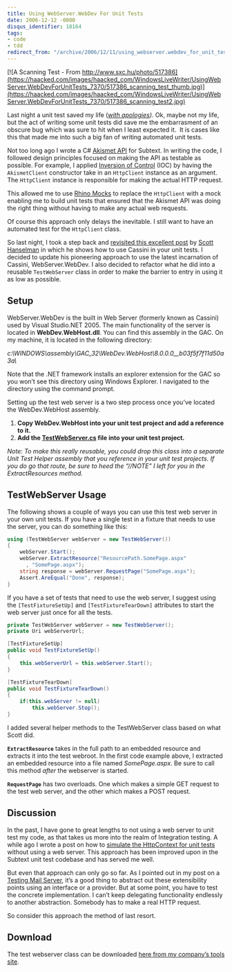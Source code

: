 ```yaml
---
title: Using WebServer.WebDev For Unit Tests
date: 2006-12-12 -0800
disqus_identifier: 18164
tags:
- code
- tdd
redirect_from: "/archive/2006/12/11/using_webserver.webdev_for_unit_tests.aspx/"
---
```


[![A Scanning Test - From
http://www.sxc.hu/photo/517386](https://haacked.com/images/haacked_com/WindowsLiveWriter/UsingWebServer.WebDevForUnitTests_7370/517386_scanning_test_thumb.jpg)](https://haacked.com/images/haacked_com/WindowsLiveWriter/UsingWebServer.WebDevForUnitTests_7370/517386_scanning_test2.jpg)

Last night a unit test saved my life (*[with
apologies](http://en.wikipedia.org/wiki/Last_Night_a_DJ_Saved_My_Life_(song) "Last Night A DJ Saved My Life"))*.
Ok, maybe not my life, but the act of writing some unit tests did save
me the embarrasment of an obscure bug which was sure to hit when I least
expected it.  It is cases like this that made me into such a big fan of
writing automated unit tests.

Not too long ago I wrote a C\# [Akismet
API](https://haacked.com/archive/2006/09/26/Subtext_Akismet_API.aspx "Subtext Akismet API")
for Subtext. In writing the code, I followed design principles focused
on making the API as testable as possible. For example, I applied
[Inversion of
Control](http://www.martinfowler.com/articles/injection.html "Inversion of Control")
(IOC) by having the `AkismetClient` constructor take in an `HttpClient`
instance as an argument. The `HttpClient` instance is responsible for
making the actual HTTP request.

This allowed me to use [Rhino
Mocks](http://www.ayende.com/projects/rhino-mocks.aspx "Rhino Mocks") to
replace the `HttpClient` with a mock enabling me to build unit
tests that ensured that the Akismet API was doing the right thing
without having to make any actual web requests.

Of course this approach only delays the inevitable. I still want to have
an automated test for the `HttpClient` class.

So last night, I took a step back and [revisited this excellent
post](http://www.hanselman.com/blog/NUnitUnitTestingOfASPNETPagesBaseClassesControlsAndOtherWidgetryUsingCassiniASPNETWebMatrixVisualStudioWebDeveloper.aspx "NUnit Unit Testing of ASP.NET Pages")
by [Scott
Hanselman](http://www.hanselman.com/blog/ "Scott Hanselman’s Blog") in
which he shows how to use Cassini in your unit tests. I decided to
update his pioneering approach to use the latest incarnation of Cassini,
WebServer.WebDev. I also decided to refactor what he did into a reusable
`TestWebServer` class in order to make the barrier to entry in using it
as low as possible.

Setup
-----

WebServer.WebDev is the built in Web Server (formerly known as Cassini)
used by Visual Studio.NET 2005. The main functionality of the server is
located in **WebDev.WebHost.dll**. You can find this assembly in the
GAC. On my machine, it is located in the following directory:

*c:\\WINDOWS\\assembly\\GAC\_32\\WebDev.WebHost\\8.0.0.0\_\_b03f5f7f11d50a3a\\*

Note that the .NET framework installs an explorer extension for the GAC
so you won’t see this directory using Windows Explorer. I navigated to
the directory using the command prompt.

Setting up the test web server is a two step process once you’ve located
the WebDev.WebHost assembly.

1.  **Copy WebDev.WebHost into your unit test project and add a
    reference to it.**
2.  **Add the
    [TestWebServer.cs](http://www.koders.com/csharp/fidD413C8AD118C221918653F02B78C85894EB55263.aspx?s=smtp+server "TestWebServer.cs class")
    file into your unit test project.**

*Note: To make this really reusable, you could drop this class into a
separate Unit Test Helper assembly that you reference in your unit test
projects. If you do go that route, be sure to heed the “//NOTE” I left
for you in the ExtractResources method.*

TestWebServer Usage
-------------------

The following shows a couple of ways you can use this test web server in
your own unit tests. If you have a single test in a fixture that needs
to use the server, you can do something like this:

```csharp
using (TestWebServer webServer = new TestWebServer())
{
    webServer.Start();
    webServer.ExtractResource("ResourcePath.SomePage.aspx"
      , "SomePage.aspx");
    string response = webServer.RequestPage("SomePage.aspx");
    Assert.AreEqual("Done", response);
}
```

If you have a set of tests that need to use the web server, I suggest
using the `[TestFixtureSetUp]` and `[TestFixtureTearDown]` attributes to
start the web server just once for all the tests.

```csharp
private TestWebServer webServer = new TestWebServer();
private Uri webServerUrl;

[TestFixtureSetUp]
public void TestFixtureSetUp()
{
    this.webServerUrl = this.webServer.Start();
}

[TestFixtureTearDown]
public void TestFixtureTearDown()
{
    if(this.webServer != null)
        this.webServer.Stop();
}
```

I added several helper methods to the TestWebServer class based on what
Scott did.

**`ExtractResource`** takes in the full path to an embedded resource and
extracts it into the test webroot. In the first code example above, I
extracted an embedded resource into a file named *SomePage.aspx*. Be
sure to call this method *after* the webserver is started.

**`RequestPage`** has two overloads. One which makes a simple GET
request to the test web server, and the other which makes a POST
request.

Discussion
----------

In the past, I have gone to great lengths to not using a web server to
unit test my code, as that takes us more into the realm of Integration
testing. A while ago I wrote a post on how to [simulate the HttpContext
for unit
tests](https://haacked.com/archive/2005/06/11/Simulating_HttpContext.aspx "Simulating HttpContext")
without using a web server. This approach has been improved upon in the
Subtext unit test codebase and has served me well.

But even that approach can only go so far. As I pointed out in my post
on a [Testing Mail
Server](https://haacked.com/archive/2006/05/30/ATestingMailServerForUnitTestingEmailFunctionality.aspx "Testing Mail Server"),
it’s a good thing to abstract out these extensibility points using an
interface or a provider. But at some point, you have to test the
concrete implementation. I can’t keep delegating functionality endlessly
to another abstraction. Somebody has to make a real HTTP request.

So consider this approach the method of last resort.

Download
--------

The test webserver class can be downloaded [here from my company’s tools
site](http://tools.veloc-it.com/tabid/58/grm2id/21/Default.aspx "Web Server for UnitTesting").

